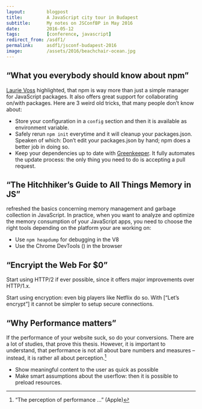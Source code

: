```yaml
---
layout:        blogpost
title:         A JavaScript city tour in Budapest
subtitle:      My notes on JSConfBP in May 2016
date:          2016-05-12
tags:          [conference, javascript]
redirect_from: /asdf1/
permalink:     asdf1/jsconf-budapest-2016
image:         /assets/2016/beachchair-ocean.jpg
---
```


## “What you everybody should know about npm”

[Laurie Voss]() highlighted, that npm is way more than just a simple manager for JavaScript packages. It also offers great support for collaborating on/with packages. Here are 3 weird old tricks, that many people don’t know about:

- Store your configuration in a `config` section and then it is available as environment variable.
- Safely rerun `npm init` everytime and it will cleanup your packages.json. Speaken of which: Don’t edit your packages.json by hand; npm does a better job in doing so.
- Keep your dependencies up to date with [Greenkeeper](https://greenkeeper.io/). It fully automates the update process: the only thing you need to do is accepting a pull request.

## “The Hitchhiker’s Guide to All Things Memory in JS”

[]() refreshed the basics concerning memory management and garbage collection in JavaScript. In practice, when you want to analyze and optimize the memory consumption of your JavaScript apps, you need to choose the right tools depending on the platform your are working on:

- Use `npm heapdump` for debugging in the V8
- Use the Chrome DevTools () in the browser

## “Encryipt the Web For $0”

Start using HTTP/2 if ever possible, since it offers major improvements over HTTP/1.x.

Start using encryption: even big players like Netflix do so. With [“Let’s encrypt”] it cannot be simpler to setup secure connections.

## “Why Performance matters”

If the performance of your website suck, so do your conversions. There are a lot of studies, that prove this thesis. However, it is important to understand, that performance is not all about bare numbers and measures – instead, it is rather all about perception.[^1]

- Show meaningful content to the user as quick as possible
- Make smart assumptions about the userflow: then it is possible to preload resources.


[^1]: “The perception of performance …” (Apple)
